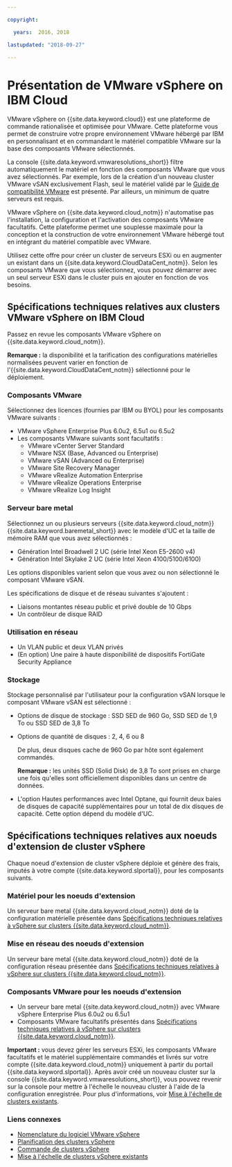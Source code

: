 ```yaml
---

copyright:

  years:  2016, 2018

lastupdated: "2018-09-27"

---
```


# Présentation de VMware vSphere on IBM Cloud

VMware vSphere on {{site.data.keyword.cloud}} est une plateforme de commande rationalisée et optimisée pour VMware. Cette plateforme vous permet de construire votre propre environnement VMware hébergé par IBM en personnalisant et en commandant le matériel compatible VMware sur la base des composants VMware sélectionnés.

La console {{site.data.keyword.vmwaresolutions_short}} filtre automatiquement le matériel en fonction des composants VMware que vous avez sélectionnés. Par exemple, lors de la création d'un nouveau cluster VMware vSAN exclusivement Flash, seul le matériel validé par le [Guide de compatibilité VMware](https://www.vmware.com/resources/compatibility/search.php) est présenté. Par ailleurs, un minimum de quatre serveurs est requis.

VMware vSphere on {{site.data.keyword.cloud_notm}} n'automatise pas l'installation, la configuration et l'activation des composants VMware facultatifs. Cette plateforme permet une souplesse maximale pour la conception et la construction de votre environnement VMware hébergé tout en intégrant du matériel compatible avec VMware.

Utilisez cette offre pour créer un cluster de serveurs ESXi ou en augmenter un existant dans un {{site.data.keyword.CloudDataCent_notm}}. Selon les composants VMware que vous sélectionnez, vous pouvez démarrer avec un seul serveur ESXi dans le cluster puis en ajouter en fonction de vos besoins.

## Spécifications techniques relatives aux clusters VMware vSphere on IBM Cloud

Passez en revue les composants VMware vSphere on {{site.data.keyword.cloud_notm}}.

**Remarque :** la disponibilité et la tarification des configurations matérielles normalisées peuvent varier en fonction de l'{{site.data.keyword.CloudDataCent_notm}} sélectionné pour le déploiement.

### Composants VMware

Sélectionnez des licences (fournies par IBM ou BYOL) pour les composants VMware suivants :
* VMware vSphere Enterprise Plus 6.0u2, 6.5u1 ou 6.5u2
* Les composants VMware suivants sont facultatifs :
   * VMware vCenter Server Standard
   * VMware NSX (Base, Advanced ou Enterprise)
   * VMware vSAN (Advanced ou Enterprise)
   * VMware Site Recovery Manager
   * VMware vRealize Automation Enterprise
   * VMware vRealize Operations Enterprise
   * VMware vRealize Log Insight

### Serveur bare metal

Sélectionnez un ou plusieurs serveurs {{site.data.keyword.cloud_notm}} {{site.data.keyword.baremetal_short}} avec le modèle d'UC et la taille de mémoire RAM que vous avez sélectionnés :
* Génération Intel Broadwell 2 UC (série Intel Xeon E5-2600 v4)
* Génération Intel Skylake 2 UC (série Intel Xeon 4100/5100/6100)

Les options disponibles varient selon que vous avez ou non sélectionné le composant VMware vSAN.

Les spécifications de disque et de réseau suivantes s'ajoutent :
* Liaisons montantes réseau public et privé double de 10 Gbps
* Un contrôleur de disque RAID

### Utilisation en réseau

* Un VLAN public et deux VLAN privés
* (En option) Une paire à haute disponibilité de dispositifs FortiGate Security Appliance

### Stockage

Stockage personnalisé par l'utilisateur pour la configuration vSAN lorsque le composant VMware vSAN est sélectionné :
* Options de disque de stockage : SSD SED de 960 Go, SSD SED de 1,9 To ou SSD SED de 3,8 To
* Options de quantité de disques : 2, 4, 6 ou 8

  De plus, deux disques cache de 960 Go par hôte sont également commandés.

  **Remarque :** les unités SSD (Solid Disk) de 3,8 To sont prises en charge une fois qu'elles sont officiellement disponibles dans un centre de données.
* L'option Hautes performances avec Intel Optane, qui fournit deux baies de disques de capacité supplémentaires pour un total de dix disques de capacité. Cette option dépend du modèle d'UC.

## Spécifications techniques relatives aux noeuds d'extension de cluster vSphere

Chaque noeud d'extension de cluster vSphere déploie et génère des frais, imputés à votre compte {{site.data.keyword.slportal}}, pour les composants suivants.

### Matériel pour les noeuds d'extension

Un serveur bare metal {{site.data.keyword.cloud_notm}} doté de la configuration matérielle présentée dans [Spécifications techniques relatives à vSphere sur clusters {{site.data.keyword.cloud_notm}}](vs_vsphereclusteroverview.html#technical-specifications-for-vmware-vsphere-on-ibm-cloud-clusters).

### Mise en réseau des noeuds d'extension

Un serveur bare metal {{site.data.keyword.cloud_notm}} doté de la configuration réseau présentée dans [Spécifications techniques relatives à vSphere sur clusters {{site.data.keyword.cloud_notm}}](vs_vsphereclusteroverview.html#technical-specifications-for-vmware-vsphere-on-ibm-cloud-clusters).

### Composants VMware pour les noeuds d'extension

* Un serveur bare metal {{site.data.keyword.cloud_notm}} avec VMware vSphere Enterprise Plus 6.0u2 ou 6.5u1  
* Composants VMware facultatifs présentés dans [Spécifications techniques relatives à vSphere sur clusters {{site.data.keyword.cloud_notm}}](vs_vsphereclusteroverview.html#technical-specifications-for-vmware-vsphere-on-ibm-cloud-clusters).

**Important :** vous devez gérer les serveurs ESXi, les composants VMware facultatifs et le matériel supplémentaire commandés et livrés sur votre compte {{site.data.keyword.cloud_notm}} uniquement à partir du portail {{site.data.keyword.slportal}}. Après avoir créé un nouveau cluster sur la console {{site.data.keyword.vmwaresolutions_short}}, vous pouvez revenir sur la console pour mettre à l'échelle le nouveau cluster à l'aide de la configuration enregistrée. Pour plus d'informations, voir [Mise à l'échelle de clusters existants](vs_scalingexistingclusters.html).

### Liens connexes

* [Nomenclature du logiciel VMware vSphere](vs_bom.html)
* [Planification des clusters vSphere](vs_planning.html)
* [Commande de clusters vSphere](vs_orderinginstances.html)
* [Mise à l'échelle de clusters vSphere existants](vs_scalingexistingclusters.html)

